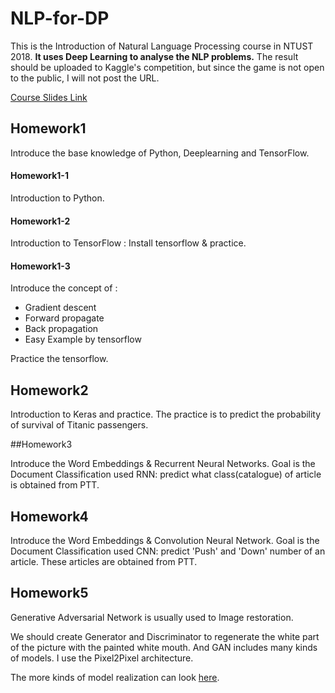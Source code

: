 # NLP-for-DP

This is the Introduction of Natural Language Processing course in NTUST 2018. **It uses Deep Learning to analyse the NLP problems.** The result should be uploaded to Kaggle's competition, but since the game is not open to the public, I will not post the URL.

[Course Slides Link](http://faculty.csie.ntust.edu.tw/~kychen/courses/2018_Spring_DLNLP/2018_DLNLP.html)

## Homework1
Introduce the base knowledge of Python, Deeplearning and TensorFlow.

#### Homework1-1

Introduction to Python.

####  Homework1-2

Introduction to TensorFlow : Install tensorflow & practice.

####  Homework1-3

Introduce the concept of :
- Gradient descent
- Forward propagate
- Back propagation
- Easy Example by tensorflow

Practice the tensorflow.

## Homework2

Introduction to Keras and practice. The practice is to predict the probability of survival of Titanic passengers.

##Homework3

Introduce the Word Embeddings & Recurrent Neural Networks.
Goal is the Document Classification used RNN: predict what class(catalogue) of article is obtained from PTT.

## Homework4

Introduce the Word Embeddings & Convolution Neural Network.
Goal is the Document Classification used CNN: predict 'Push' and 'Down' number of an article. These articles are obtained from PTT.

## Homework5
Generative Adversarial Network is usually used to Image restoration.

We should create Generator and Discriminator to regenerate the white part of the picture with the painted white mouth.
And GAN includes many kinds of models. I use the Pixel2Pixel architecture.

The more kinds of model realization can look [here](https://github.com/eriklindernoren/Keras-GAN).
